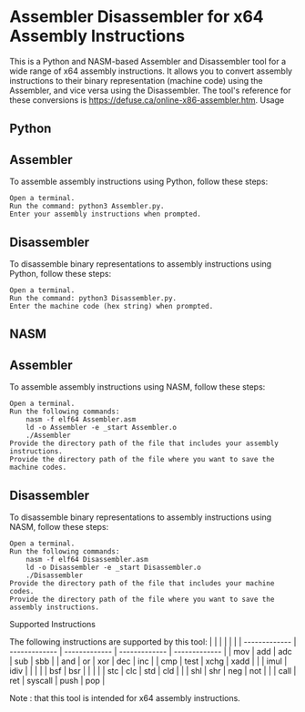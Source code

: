 # Assembler Disassembler for x64 Assembly Instructions

This is a Python and NASM-based Assembler and Disassembler tool for a wide range of x64 assembly instructions. It allows you to convert assembly instructions to their binary representation (machine code) using the Assembler, and vice versa using the Disassembler. The tool's reference for these conversions is https://defuse.ca/online-x86-assembler.htm.
Usage
## Python

## Assembler

To assemble assembly instructions using Python, follow these steps:

    Open a terminal.
    Run the command: python3 Assembler.py.
    Enter your assembly instructions when prompted.

## Disassembler

To disassemble binary representations to assembly instructions using Python, follow these steps:

    Open a terminal.
    Run the command: python3 Disassembler.py.
    Enter the machine code (hex string) when prompted.

## NASM
## Assembler

To assemble assembly instructions using NASM, follow these steps:

    Open a terminal.
    Run the following commands:
        nasm -f elf64 Assembler.asm
        ld -o Assembler -e _start Assembler.o
        ./Assembler
    Provide the directory path of the file that includes your assembly instructions.
    Provide the directory path of the file where you want to save the machine codes.

## Disassembler

To disassemble binary representations to assembly instructions using NASM, follow these steps:

    Open a terminal.
    Run the following commands:
        nasm -f elf64 Disassembler.asm
        ld -o Disassembler -e _start Disassembler.o
        ./Disassembler
    Provide the directory path of the file that includes your machine codes.
    Provide the directory path of the file where you want to save the assembly instructions.

Supported Instructions

The following instructions are supported by this tool:
|   |   |   |   |   |
| ------------- | ------------- | ------------- | ------------- | ------------- |
| mov | add | adc | sub | sbb |
| and | or | xor | dec | inc |
| cmp | test | xchg | xadd | |
| imul | idiv |   |   |   |
| bsf | bsr |   |   |   |
| stc | clc |  std |  cld |   |
| shl | shr |  neg  |  not  |   |
| call | ret |  syscall  |  push  | pop  |


Note : that this tool is intended for x64 assembly instructions.